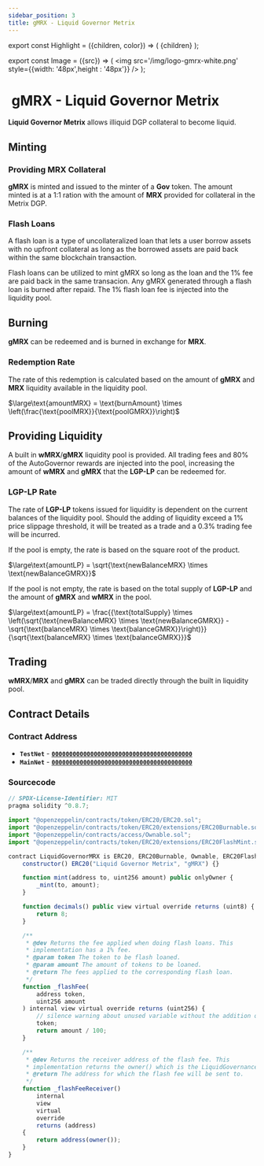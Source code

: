 ```yaml
---
sidebar_position: 3
title: gMRX - Liquid Governor Metrix
---
```


export const Highlight = ({children, color}) => (
<span
style={{color}}>
{children}
</span>
);

export const Image = ({src}) => (
<img src='/img/logo-gmrx-white.png' style={{width: '48px',height : '48px'}} />
);

# <Image  /> gMRX - Liquid Governor Metrix

<Highlight color="#bf96c6">**Liquid Governor Metrix**</Highlight> allows illiquid DGP collateral to become liquid.

## Minting

### Providing MRX Collateral

<Highlight color="#bf96c6">**gMRX**</Highlight> is minted and issued to the minter of a <Highlight color="#bf96c6">**Gov**</Highlight> token. The amount minted is at a 1:1 ration with the amount of <Highlight color="#bf96c6">**MRX**</Highlight> provided for collateral in the Metrix DGP.

### Flash Loans

A flash loan is a type of uncollateralized loan that lets a user borrow assets with no upfront collateral as long as the borrowed assets are paid back within the same blockchain transaction.

Flash loans can be utilized to mint gMRX so long as the loan and the 1% fee are paid back in the same transacion. Any gMRX generated through a flash loan is burned after repaid. The 1% flash loan fee is injected into the liquidity pool.

## Burning

<Highlight color="#bf96c6">**gMRX**</Highlight> can be redeemed and is burned in exchange for <Highlight color="#bf96c6">**MRX**</Highlight>.

### Redemption Rate

The rate of this redemption is calculated based on the amount of <Highlight color="#bf96c6">**gMRX**</Highlight> and <Highlight color="#bf96c6">**MRX**</Highlight> liquidity available in the liquidity pool.

$\large\text{amountMRX} = \text{burnAmount} \times \left(\frac{\text{poolMRX}}{\text{poolGMRX}}\right)$

## Providing Liquidity

A built in <Highlight color="#bf96c6">**wMRX**</Highlight>/<Highlight color="#bf96c6">**gMRX**</Highlight> liquidity pool is provided. All trading fees and 80% of the AutoGovernor rewards are injected into the pool, increasing the amount of <Highlight color="#bf96c6">**wMRX**</Highlight> and <Highlight color="#bf96c6">**gMRX**</Highlight> that the <Highlight color="#bf96c6">**LGP-LP**</Highlight> can be redeemed for.

### LGP-LP Rate

The rate of <Highlight color="#bf96c6">**LGP-LP**</Highlight> tokens issued for liquidity is dependent on the current balances of the liquidity pool. Should the adding of liquidity exceed a 1% price slippage threshold, it will be treated as a trade and a 0.3% trading fee will be incurred.

If the pool is empty, the rate is based on the square root of the product.

$\large\text{amountLP} = \sqrt{\text{newBalanceMRX} \times \text{newBalanceGMRX}}$

If the pool is not empty, the rate is based on the total supply of <Highlight color="#bf96c6">**LGP-LP**</Highlight> and the amount of <Highlight color="#bf96c6">**gMRX**</Highlight> and <Highlight color="#bf96c6">**wMRX**</Highlight> in the pool.

$\large\text{amountLP} = \frac{{\text{totalSupply} \times \left(\sqrt{\text{newBalanceMRX} \times \text{newBalanceGMRX}} - \sqrt{\text{balanceMRX} \times \text{balanceGMRX}}\right)}}{\sqrt{\text{balanceMRX} \times \text{balanceGMRX}}}$

## Trading

<Highlight color="#bf96c6">**wMRX**</Highlight>/<Highlight color="#bf96c6">**MRX**</Highlight> and <Highlight color="#bf96c6">**gMRX**</Highlight> can be traded directly through the built in liquidity pool.

## Contract Details

### Contract Address

- **`TestNet`** - [**`0000000000000000000000000000000000000000`**](https://testnet-explorer.metrixcoin.com/contract/0000000000000000000000000000000000000000)
- **`MainNet`** - [**`0000000000000000000000000000000000000000`**](https://explorer.metrixcoin.com/contract/0000000000000000000000000000000000000000)

### Sourcecode

```js
// SPDX-License-Identifier: MIT
pragma solidity ^0.8.7;

import "@openzeppelin/contracts/token/ERC20/ERC20.sol";
import "@openzeppelin/contracts/token/ERC20/extensions/ERC20Burnable.sol";
import "@openzeppelin/contracts/access/Ownable.sol";
import "@openzeppelin/contracts/token/ERC20/extensions/ERC20FlashMint.sol";

contract LiquidGovernorMRX is ERC20, ERC20Burnable, Ownable, ERC20FlashMint {
    constructor() ERC20("Liquid Governor Metrix", "gMRX") {}

    function mint(address to, uint256 amount) public onlyOwner {
        _mint(to, amount);
    }

    function decimals() public view virtual override returns (uint8) {
        return 8;
    }

    /**
     * @dev Returns the fee applied when doing flash loans. This
     * implementation has a 1% fee.
     * @param token The token to be flash loaned.
     * @param amount The amount of tokens to be loaned.
     * @return The fees applied to the corresponding flash loan.
     */
    function _flashFee(
        address token,
        uint256 amount
    ) internal view virtual override returns (uint256) {
        // silence warning about unused variable without the addition of bytecode.
        token;
        return amount / 100;
    }

    /**
     * @dev Returns the receiver address of the flash fee. This
     * implementation returns the owner() which is the LiquidGovernance contract.
     * @return The address for which the flash fee will be sent to.
     */
    function _flashFeeReceiver()
        internal
        view
        virtual
        override
        returns (address)
    {
        return address(owner());
    }
}


```
